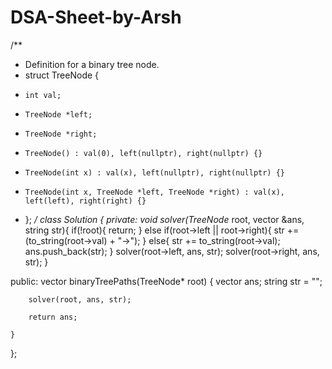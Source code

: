 # DSA-Sheet-by-Arsh

/**
 * Definition for a binary tree node.
 * struct TreeNode {
 *     int val;
 *     TreeNode *left;
 *     TreeNode *right;
 *     TreeNode() : val(0), left(nullptr), right(nullptr) {}
 *     TreeNode(int x) : val(x), left(nullptr), right(nullptr) {}
 *     TreeNode(int x, TreeNode *left, TreeNode *right) : val(x), left(left), right(right) {}
 * };
 */
class Solution {
private:
    void solver(TreeNode* root, vector<string> &ans, string str){
        if(!root){
            return;
        }
        else if(root->left || root->right){
            str += (to_string(root->val) + "->");
        }
        else{
            str += to_string(root->val);
            ans.push_back(str);
        }
        solver(root->left, ans, str);
        solver(root->right, ans, str);
    }
    
public:
    vector<string> binaryTreePaths(TreeNode* root) {
        vector<string> ans;
        string str = "";
        
        solver(root, ans, str);
        
        return ans;
        
    }
};
